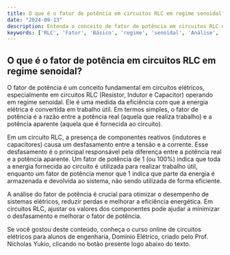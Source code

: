 ```yaml
---
title: O que é o fator de potência em circuitos RLC em regime senoidal?
date: "2024-09-13"
description: Entenda o conceito de fator de potência em circuitos RLC operando em regime senoidal.
keywords: ['RLC', 'Fator', 'Básico', 'regime', 'senoidal', 'Análise', 'Básica']
---
```


## O que é o fator de potência em circuitos RLC em regime senoidal?

O fator de potência é um conceito fundamental em circuitos elétricos, especialmente em circuitos RLC (Resistor, Indutor e Capacitor) operando em regime senoidal. Ele é uma medida da eficiência com que a energia elétrica é convertida em trabalho útil. Em termos simples, o fator de potência é a razão entre a potência real (aquela que realiza trabalho) e a potência aparente (aquela que é fornecida ao circuito).

Em um circuito RLC, a presença de componentes reativos (indutores e capacitores) causa um desfasamento entre a tensão e a corrente. Esse desfasamento é o principal responsável pela diferença entre a potência real e a potência aparente. Um fator de potência de 1 (ou 100%) indica que toda a energia fornecida ao circuito é utilizada para realizar trabalho útil, enquanto um fator de potência menor que 1 indica que parte da energia é armazenada e devolvida ao sistema, não sendo utilizada de forma eficiente.

A análise do fator de potência é crucial para otimizar o desempenho de sistemas elétricos, reduzir perdas e melhorar a eficiência energética. Em circuitos RLC, ajustar os valores dos componentes pode ajudar a minimizar o desfasamento e melhorar o fator de potência.

Se você gostou deste conteúdo, conheça o curso online de circuitos elétricos para alunos de engenharia, Domínio Elétrico, criado pelo Prof. Nicholas Yukio, clicando no botão presente logo abaixo do texto.